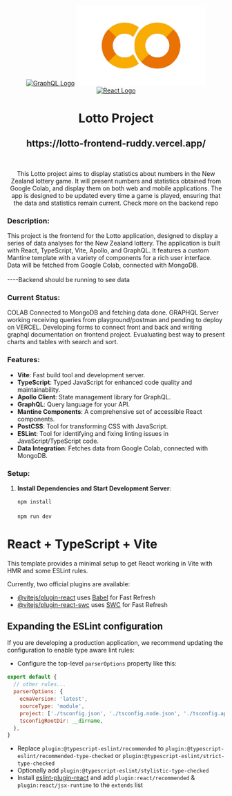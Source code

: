<div align="center">
  <a href="https://graphql.org/" target="_blank"><img src="https://graphql.org/img/logo.svg" width="200" alt="GraphQL Logo"></a>
  <img src="https://github.com/diiaz2910/assets-repo/blob/master/png-transparent-google-colab-logo-tech-companies-removebg-preview.png?raw=true" width="300">
  <a href="https://reactjs.org" target="_blank"><img src="https://upload.wikimedia.org/wikipedia/commons/a/a7/React-icon.svg" width="200" alt="React Logo"></a>
  <h1>Lotto Project</h1>
    <h2>https://lotto-frontend-ruddy.vercel.app/</h2><br/>
  <p>This Lotto project aims to display statistics about numbers in the New Zealand lottery game. It will present numbers and statistics obtained from Google Colab, and display them on both web and mobile applications. The app is designed to be updated every time a game is played, ensuring that the data and statistics remain current. Check more on the backend repo</p>
</div>


### Description:
This project is the frontend for the Lotto application, designed to display a series of data analyses for the New Zealand lottery. The application is built with React, TypeScript, Vite, Apollo, and GraphQL. It features a custom Mantine template with a variety of components for a rich user interface. Data will be fetched from Google Colab, connected with MongoDB.
<br><br>----Backend should be running to see data


### Current Status:
COLAB Connected to MongoDB and fetching data done. GRAPHQL Server working receiving queries from playground/postman and pending to deploy on VERCEL.
Developing forms to connect front and back and writing graphql documentation on frontend project.
Evualuating best way to present charts and tables with search and sort.

### Features:
- **Vite**: Fast build tool and development server.
- **TypeScript**: Typed JavaScript for enhanced code quality and maintainability.
- **Apollo Client**: State management library for GraphQL.
- **GraphQL**: Query language for your API.
- **Mantine Components**: A comprehensive set of accessible React components.
- **PostCSS**: Tool for transforming CSS with JavaScript.
- **ESLint**: Tool for identifying and fixing linting issues in JavaScript/TypeScript code.
- **Data Integration**: Fetches data from Google Colab, connected with MongoDB.

### Setup:
1. **Install Dependencies and Start Development Server**:
   ```bash
   npm install
   
   npm run dev
# React + TypeScript + Vite

This template provides a minimal setup to get React working in Vite with HMR and some ESLint rules.

Currently, two official plugins are available:

- [@vitejs/plugin-react](https://github.com/vitejs/vite-plugin-react/blob/main/packages/plugin-react/README.md) uses [Babel](https://babeljs.io/) for Fast Refresh
- [@vitejs/plugin-react-swc](https://github.com/vitejs/vite-plugin-react-swc) uses [SWC](https://swc.rs/) for Fast Refresh

## Expanding the ESLint configuration

If you are developing a production application, we recommend updating the configuration to enable type aware lint rules:

- Configure the top-level `parserOptions` property like this:

```js
export default {
  // other rules...
  parserOptions: {
    ecmaVersion: 'latest',
    sourceType: 'module',
    project: ['./tsconfig.json', './tsconfig.node.json', './tsconfig.app.json'],
    tsconfigRootDir: __dirname,
  },
}
```

- Replace `plugin:@typescript-eslint/recommended` to `plugin:@typescript-eslint/recommended-type-checked` or `plugin:@typescript-eslint/strict-type-checked`
- Optionally add `plugin:@typescript-eslint/stylistic-type-checked`
- Install [eslint-plugin-react](https://github.com/jsx-eslint/eslint-plugin-react) and add `plugin:react/recommended` & `plugin:react/jsx-runtime` to the `extends` list
